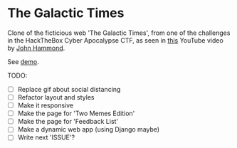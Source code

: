 # The Galactic Times

Clone of the ficticious web 'The Galactic Times', from one of the challenges in the HackTheBox Cyber Apocalypse CTF, as seen in [this](https://www.youtube.com/watch?v=uU_tvQPCBUo) YouTube video by [John Hammond](https://www.youtube.com/channel/UCVeW9qkBjo3zosnqUbG7CFw).

See [demo](https://benjaminhonorio.github.io/the-galactic-times/).

TODO:

- [ ] Replace gif about social distancing
- [ ] Refactor layout and styles
- [ ] Make it responsive
- [ ] Make the page for 'Two Memes Edition'
- [ ] Make the page for 'Feedback List'
- [ ] Make a dynamic web app (using Django maybe)
- [ ] Write next 'ISSUE'?
